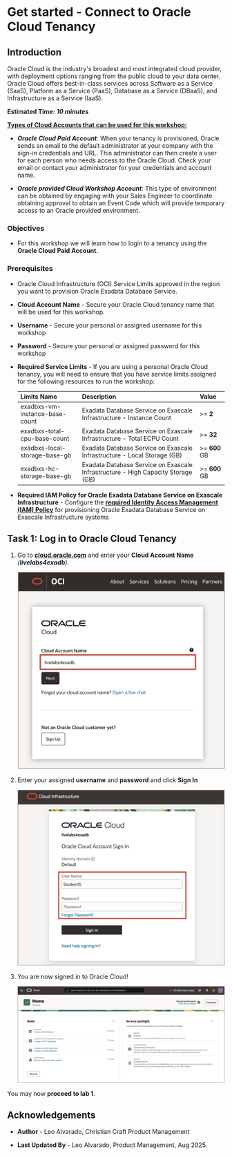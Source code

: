 # Get started - Connect to Oracle Cloud Tenancy


## **Introduction**

Oracle Cloud is the industry's broadest and most integrated cloud provider, with deployment options ranging from the public cloud to your data center. Oracle Cloud offers best-in-class services across Software as a Service (SaaS), Platform as a Service (PaaS), Database as a Service (DBaaS), and Infrastructure as a Service (IaaS).

**Estimated Time:** ***10 minutes***

<u>**Types of Cloud Accounts that can be used for this workshop:**</u>

   * ***Oracle Cloud Paid Account***: When your tenancy is provisioned, Oracle sends an email to the default administrator at your company with the sign-in credentials and URL. This administrator can then create a user for each person who needs access to the Oracle Cloud. Check your email or contact your administrator for your credentials and account name.

   * ***Oracle provided Cloud Workshop Account***: This type of environment can be obtained by engaging with your Sales Engineer to coordinate obtaining approval to obtain an Event Code which will provide temporary access to an Oracle provided environment.



<!-- Watch the video below for a quick walk-through of the lab.
[Create Oracle Database](youtube:JJ4Wx0l0gkc)
-->
### **Objectives**

-   For this workshop we will learn how to login to a tenancy using the  **Oracle Cloud Paid Account**. 


### **Prerequisites**
  
- Oracle Cloud Infrastructure (OCI) Service Limits approved in the region you want to provision Oracle Exadata Database Service.

* **Cloud Account Name** - Secure your Oracle Cloud tenancy name that will be used for this workshop.

* **Username** - Secure your personal or assigned username for this workshop

* **Password** - Secure your personal or assigned password for this workshop

* **Required Service Limits** - If you are using a personal Oracle Cloud tenancy, you will need to ensure that you have service limits assigned for the following resources to run the workshop:    

   | Limits Name | Description | Value |
   |-------------|-------------|----------|
   | exadbxs-vm-instance-base-count|Exadata Database Service on Exascale Infrastructure - Instance Count| >= **2**|
   | exadbxs-total-cpu-base-count | Exadata Database Service on Exascale Infrastructure - Total ECPU Count | >= **32**  |
   | exadbxs-local-storage-base-gb     | Exadata Database Service on Exascale Infrastructure - Local Storage (GB)    | >= **600** GB  |
   | exadbxs-hc-storage-base-gb        | Exadata Database Service on Exascale Infrastructure - High Capacity Storage (GB) | >= **600** GB


* **Required IAM Policy for Oracle Exadata Database Service on Exascale Infrastructure** - Configure the [<u>**required Identity Access Management (IAM) Policy**</u>](https://docs.oracle.com/en-us/iaas/exadb-xs/doc/preparing-for-exadb-xs-deployment.html#GUID-EA03F7BC-7D8E-4177-AFF4-615F71C390CD) for provisioning Oracle Exadata Database Service on Exascale Infrastructure systems


## Task 1: Log in to Oracle Cloud Tenancy

1. Go to [<u>**cloud.oracle.com**</u>](https://cloud.oracle.com/?region=us-sanjose-1&tenant=livelabs4exadb) and enter your **Cloud Account Name** *(**livelabs4exadb**)*. 

   ![select cloud tenancy](./images/select-cloud-tenancy.png " ")


2. Enter your assigned **username** and **password** and click **Sign In** 

   ![cloud tenancy sign-in](./images/cloud-tenancy-sign-in.png " ")

3. You are now signed in to Oracle Cloud! 
   
   ![oci login landing page](./images/oci-login-landing-page.png " ")



You may now **proceed to lab 1**.


## Acknowledgements

* **Author** - Leo Alvarado, Christian Craft  Product Management

* **Last Updated By** - Leo Alvarado, Product Management, Aug 2025.
